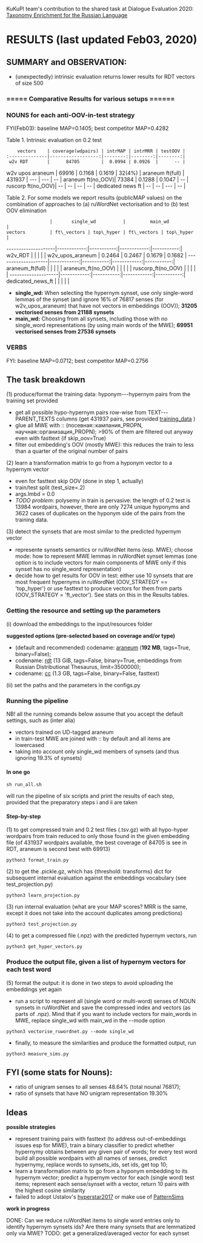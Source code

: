 KuKuPl team's contribution to the shared task at Dialogue Evaluation 2020: [Taxonomy Enrichment for the Russian Language](https://competitions.codalab.org/competitions/22168)

# RESULTS (last updated Feb03, 2020)

## SUMMARY and OBSERVATION:
* (unexpectedly) intrinsic evaluation returns lower results for RDT vectors of size 500

### ===== Comparative Results for various setups ======
### NOUNS for each anti-OOV-in-test strategy
FYI(Feb03): baseline MAP=0.1405; best competitor MAP=0.4282

Table 1. Intrinsic evaluation on 0.2 test


        vectors    | coverage(wdpairs) | intrMAP | intrMRR | testOOV |
    :--------------|------------------:|--------:|--------:|--------:|
     w2v RDT       |      84705        |  0.0994 | 0.0926  |      -- |
 w2v upos araneum  |      69916        |  0.1168 | 0.1619  |  32(4%) |
 araneum ft(full)  |     431937        |     --- |    ---  |     --  |
 araneum ft(no_OOV)|      73384        |  0.1288 | 0.1047  |     --  |
 ruscorp ft(no_OOV)|        --         |     --  |    --   |     --  |
 dedicated news ft |        --         |     --  |    ---  |     --  |


Table 2. For some models we report results (publicMAP values) on the combination of approaches to (a) ruWordNet vectorisation and to (b) test OOV elimination 

                    |       single_wd          |         main_wd          |
    vectors         | ft\_vectors | top\_hyper | ft\_vectors | top\_hyper |
--------------------|------------:|-----------:|------------:|-----------:|
     w2v_RDT        |             |            |             |            |
 w2v\_upos_araneum  |    0.2464   |   0.2467   |   0.1679    |  0.1682    |
--------------------|------------:|-----------:|------------:|-----------:|
 araneum\_ft(full)  |             |            |             |            |
 araneum_ft(no_OOV) |             |            |             |            |
 ruscorp_ft(no_OOV) |             |            |             |            |
--------------------|------------:|-----------:|------------:|-----------:|
 dedicated_news_ft  |             |            |             |            |

* **single_wd:** When selecting the hypernym synset, use only single-word lemmas of the synset (and ignore  16% of 76817 senses (for w2v_upos_araneum) that have not vectors in embeddings (OOV)); **31205 vectorised senses from 21188 synsets**
* **main_wd:** Choosing from all synsets, including those with no single_word representations (by using main words of the MWE); **69951 vectorised senses from 27536 synsets**



                                                               


### VERBS
FYI: baseline MAP=0.0712; best competitor MAP=0.2756

## The task breakdown

(1) produce/format the training data: hyponym---hypernym pairs from the training set provided 
* get all possible hypo-hypernym pairs row-wise from TEXT---PARENT\_TEXTS columns (get 431937 pairs, see provided [training\_data](https://github.com/dialogue-evaluation/taxonomy-enrichment/blob/master/data/training_data/training_nouns.tsv) )
* glue all MWE with :: (посевная::кампания_PROPN, научная::организация_PROPN); >90% of them  are filtered out anyway even with fasttext (if skip_oov=True)
* filter out embedding's OOV (mostly MWE): this reduces the train to less than a quarter of the original number of pairs

(2) learn a transformation matrix to go from a hyponym vector to a hypernym vector
* even for fasttext skip OOV (done in step 1, actually)
* train/test split (test_size=.2)
* args.lmbd = 0.0
* _TODO problem_: polysemy in train is pervasive: the length of 0.2 test is 13984 wordpairs, however, there are only 7274 unique hyponyms and 3622 cases of duplicates on the hyponym side of the pairs from the training data.

(3) detect the synsets that are most similar to the predicted hypernym vector
* represente synsets semantics or ruWordNet items (esp. MWE); choose mode: how to represent MWE lemmas in ruWordNet synset lemmas (one option is to include vectors for main components of MWE only if this synset has no single_word representation)
* decide how to get results for OOV in test: either use 10 synsets that are most frequent hypernyms in ruWordNet (OOV\_STRATEGY == 'top\_hyper') or use fasttext to produce vectors for them from parts (OOV\_STRATEGY = 'ft\_vector'). See stats on this in the Results tables.

### Getting the resource and setting up the parameters
(i) download the embeddings to the input/resources folder

**suggested options (pre-selected based on coverage and/or type)**

* (default and recommended) codename: [araneum](https://rusvectores.org/static/models/rusvectores4/araneum/araneum_upos_skipgram_300_2_2018.vec.gz) (**192 MB**, tags=True, binary=False); 
* codename: [rdt](http://panchenko.me/data/dsl-backup/w2v-ru/all.norm-sz500-w10-cb0-it3-min5.w2v) (13 GiB, tags=False, binary=True, embeddings from Russian Distributional Thesaurus, limit=3500000);
* codename: [cc](https://dl.fbaipublicfiles.com/fasttext/vectors-crawl/cc.ru.300.vec.gz) (1.3 GB, tags=False, binary=False, fasttext)

(ii) set the paths and the parameters in the configs.py 

### Running the pipeline
NB! all the running comands below assume that you accept the default settings, such as (inter alia)

* vectors trained on UD-tagged araneum
* in train-test MWE are joined with :: by default and all items are lowercased
* taking into account only single_wd members of synsets (and thus ignoring 19.3% of synsets)

#### In one go

```
sh run_all.sh
```
will run the pipeline of six scripts and print the results of each step, provided that the preparatory steps i and ii are taken

#### Step-by-step

(1) to get compressed train and 0.2 test files (.tsv.gz) with all hypo-hyper wordpairs from train reduced to only those found in the given embedding file (of 431937 wordpairs available, the best coverage of 84705 is see in RDT, araneum is second best with 69913)

```
python3 format_train.py 
```

(2) to get the .pickle.gz, which has {threshold: transforms} dict for subsequent internal evaluation against the embeddings vocabulary (see test_projection.py)

```
python3 learn_projection.py
```

(3) run internal evaluation (what are your MAP scores? MRR is the same, except it does not take into the account duplicates among predictions)

```
python3 test_projection.py
```

(4) to get a compressed file (.npz) with the predicted hypernym vectors, run 

```
python3 get_hyper_vectors.py
```
### Produce the output file, given a list of hypernym vectors for each test word
(5) format the output: it is done in two steps to avoid uploading the embeddings yet again

* run a script to represent all (single word or multi-word) senses of NOUN synsets in ruWordNet and save the compressed index and vectors (as parts of .npz). Mind that if you want to include vectors for main\_words in MWE, replace single\_wd with main\_wd in the --mode option

```
python3 vectorise_ruwordnet.py --mode single_wd
```

* finally, to measure the similarities and produce the formatted output, run 

```
python3 measure_sims.py
```


## FYI (some stats for Nouns): 
* ratio of unigram senses to all senses 48.64% (total nounal 76817); 
* ratio of synsets that have NO unigram representation 19.30%

## Ideas
**possible strategies**

* represent training pairs with fasttext (to address out-of-embeddings issues esp for MWE), train a binary classifier to predict whether hypernymy obtains between any given pair of words; for every test word build all possible wordpairs with all names of senses, predict hypernymy, replace words to synsets_ids, set ids, get top 10;
* learn a transformation matrix to go from a hyponym embedding to its hypernym vector; predict a hypernym vector for each (single word) test items; represent each sense/synset with a vector, return 10 pairs with the highest cosine similarity 
* failed to adopt Ustalov's [hyperstar2017](https://arxiv.org/pdf/1707.03903) or make use of [PatternSims](https://github.com/cental/patternsim)

**work in progress**

DONE: Can we reduce ruWordNet items to single word entries only to identify hypernym synsets ids? Are there many synsets that are lemmatized only via MWE?
TODO: get a generalized/averaged vector for each synset


